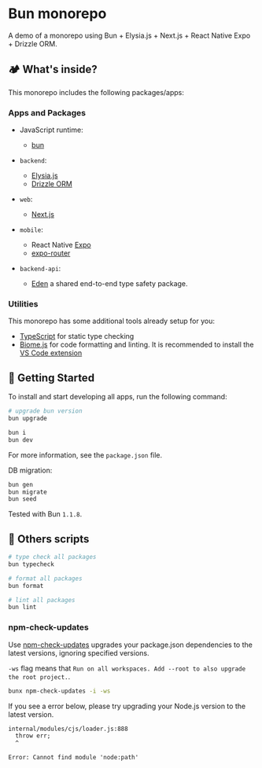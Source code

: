 # Bun monorepo

A demo of a monorepo using Bun + Elysia.js + Next.js + React Native Expo + Drizzle ORM.

## 🏕️ What's inside?

This monorepo includes the following packages/apps:

### Apps and Packages

- JavaScript runtime:
  - [bun](https://bun.sh/)

- `backend`:
  - [Elysia.js](https://elysiajs.com/)
  - [Drizzle ORM](https://orm.drizzle.team/)

- `web`:
  - [Next.js](https://nextjs.org/)

- `mobile`:
  - React Native [Expo](https://expo.dev/)
  - [expo-router](https://docs.expo.dev/router/introduction/)

- `backend-api`:
  - [Eden](https://elysiajs.com/eden/overview.html) a shared end-to-end type safety package.

### Utilities

This monorepo has some additional tools already setup for you:

- [TypeScript](https://www.typescriptlang.org/) for static type checking
- [Biome.js](https://biomejs.dev/) for code formatting and linting. It is recommended to install the [VS Code extension](https://marketplace.visualstudio.com/items?itemName=biomejs.biome)

## 🌱 Getting Started

To install and start developing all apps, run the following command:

```sh
# upgrade bun version
bun upgrade

bun i
bun dev
```

For more information, see the `package.json` file.

DB migration:

```bash
bun gen
bun migrate
bun seed
```

Tested with Bun `1.1.8`.

## 🌳 Others scripts

```sh
# type check all packages
bun typecheck

# format all packages
bun format

# lint all packages
bun lint

```

### npm-check-updates

Use [npm-check-updates](https://www.npmjs.com/package/npm-check-updates) upgrades your package.json dependencies to the latest versions, ignoring specified versions.

`-ws` flag means that `Run on all workspaces. Add --root to also upgrade the root project.`.

```sh
bunx npm-check-updates -i -ws
```

If you see a error below, please try upgrading your Node.js version to the latest version.

```txt
internal/modules/cjs/loader.js:888
  throw err;
  ^

Error: Cannot find module 'node:path'
```
